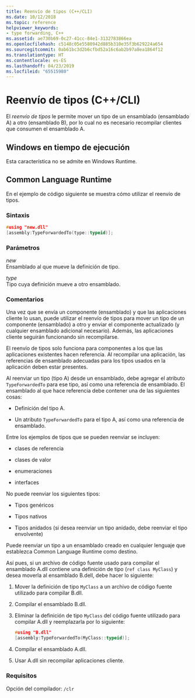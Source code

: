 ```yaml
---
title: Reenvío de tipos (C++/CLI)
ms.date: 10/12/2018
ms.topic: reference
helpviewer_keywords:
- type forwarding, C++
ms.assetid: ae730b69-0c27-41cc-84e1-3132783866ea
ms.openlocfilehash: c5148c05e5580942d885b310e35f3b629224a654
ms.sourcegitcommit: 0ab61bc3d2b6cfbd52a16c6ab2b97a8ea1864f12
ms.translationtype: HT
ms.contentlocale: es-ES
ms.lasthandoff: 04/23/2019
ms.locfileid: "65515980"
---
```

# <a name="type-forwarding-ccli"></a>Reenvío de tipos (C++/CLI)

El *reenvío de tipos* le permite mover un tipo de un ensamblado (ensamblado A) a otro (ensamblado B), por lo cual no es necesario recompilar clientes que consumen el ensamblado A.

## <a name="windows-runtime"></a>Windows en tiempo de ejecución

Esta característica no se admite en Windows Runtime.

## <a name="common-language-runtime"></a>Common Language Runtime

En el ejemplo de código siguiente se muestra cómo utilizar el reenvío de tipos.

### <a name="syntax"></a>Sintaxis

```cpp
#using "new.dll"
[assembly:TypeForwardedTo(type::typeid)];
```

### <a name="parameters"></a>Parámetros

*new*<br/>
Ensamblado al que mueve la definición de tipo.

*type*<br/>
Tipo cuya definición mueve a otro ensamblado.

### <a name="remarks"></a>Comentarios

Una vez que se envía un componente (ensamblado) y que las aplicaciones cliente lo usan, puede utilizar el reenvío de tipos para mover un tipo de un componente (ensamblado) a otro y enviar el componente actualizado (y cualquier ensamblado adicional necesario). Además, las aplicaciones cliente seguirán funcionando sin recompilarse.

El reenvío de tipos solo funciona para componentes a los que las aplicaciones existentes hacen referencia. Al recompilar una aplicación, las referencias de ensamblado adecuadas para los tipos usados en la aplicación deben estar presentes.

Al reenviar un tipo (tipo A) desde un ensamblado, debe agregar el atributo `TypeForwardedTo` para ese tipo, así como una referencia de ensamblado. El ensamblado al que hace referencia debe contener una de las siguientes cosas:

- Definición del tipo A.

- Un atributo `TypeForwardedTo` para el tipo A, así como una referencia de ensamblado.

Entre los ejemplos de tipos que se pueden reenviar se incluyen:

- clases de referencia

- clases de valor

- enumeraciones

- interfaces

No puede reenviar los siguientes tipos:

- Tipos genéricos

- Tipos nativos

- Tipos anidados (si desea reenviar un tipo anidado, debe reenviar el tipo envolvente)

Puede reenviar un tipo a un ensamblado creado en cualquier lenguaje que establezca Common Language Runtime como destino.

Así pues, si un archivo de código fuente usado para compilar el ensamblado A.dll contiene una definición de tipo (`ref class MyClass`) y desea moverla al ensamblado B.dell, debe hacer lo siguiente:

1. Mover la definición de tipo `MyClass` a un archivo de código fuente utilizado para compilar B.dll.

2. Compilar el ensamblado B.dll.

3. Eliminar la definición de tipo `MyClass` del código fuente utilizado para compilar A.dll y reemplazarla por lo siguiente:

    ```cpp
    #using "B.dll"
    [assembly:TypeForwardedTo(MyClass::typeid)];
    ```

4. Compilar el ensamblado A.dll.

5. Usar A.dll sin recompilar aplicaciones cliente.

### <a name="requirements"></a>Requisitos

Opción del compilador: `/clr`